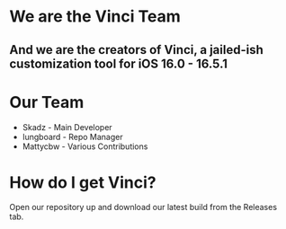 # We are the Vinci Team
## And we are the creators of Vinci, a jailed-ish customization tool for iOS 16.0 - 16.5.1

# Our Team
- Skadz - Main Developer
- lungboard - Repo Manager
- Mattycbw - Various Contributions

# How do I get Vinci?
Open our repository up and download our latest build from the Releases tab.
